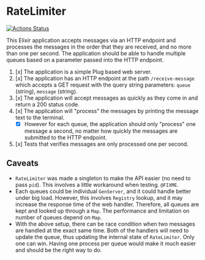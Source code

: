 # RateLimiter

[![Actions Status](https://github.com/sntran/rate_limiter.ex/workflows/Elixir/badge.svg)](https://github.com/sntran/rate_limiter.ex/actions)

This Elixir application accepts messages via an HTTP endpoint and processes the messages in the order that they are received, and no more than one per second. The application should be able to handle multiple queues based on a parameter passed into the HTTP endpoint.

1. [x] The application is a simple Plug based web server.
2. [x] The application has an HTTP endpoint at the path `/receive-message` which accepts a GET request with the query string parameters: `queue` (string), `message` (string).
3. [x] The application will accept messages as quickly as they come in and return a 200 status code.
4. [x] The application will "process" the messages by printing the message text to the terminal.    
    - [x] However for each queue, the application should only "process" one message a second, no matter how quickly the messages are submitted to the HTTP endpoint.
5. [x] Tests that verifies messages are only processed one per second.

## Caveats

- `RateLimiter` was made a singleton to make the API easier (no need to pass `pid`). This involves a little workaround when testing. `@FIXME`.
- Each queues could be individual `GenServer`, and it could handle better under big load. However, this involves `Registry` lookup, and it may increase the response time of the web handler. Therefore, all queues are kept and looked up through a `Map`. The performance and limitation on number of queues depend on `Map`.
- With the above setup, there can be race condition when two messages are handled at the exact same time. Both of the handlers will need to update the queue, thus updating the internal state of `RateLimiter`. Only one can win. Having one process per queue would make it much easier and should be the right way to do.
